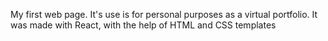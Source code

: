 My first web page. It's use is for personal purposes as a virtual portfolio. It was made with React, with the help of HTML and CSS templates
